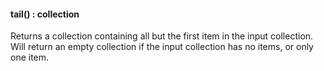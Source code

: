 #### tail() : collection

Returns a collection containing all but the first item in the input collection. Will return an empty collection if the input collection has no items, or only one item.